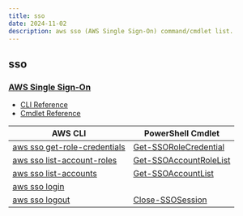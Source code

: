 ```yaml
---
title: sso
date: 2024-11-02
description: aws sso (AWS Single Sign-On) command/cmdlet list.
---
```


## sso

### [AWS Single Sign-On](https://aws.amazon.com/single-sign-on/)

* [CLI Reference](https://awscli.amazonaws.com/v2/documentation/api/latest/reference/sso/index.html)
* [Cmdlet Reference](https://docs.aws.amazon.com/powershell/latest/reference/items/SSO_cmdlets.html)

|AWS CLI|PowerShell Cmdlet|
|----|----|
|[aws sso get-role-credentials](https://awscli.amazonaws.com/v2/documentation/api/latest/reference/sso/get-role-credentials.html)|[Get-SSORoleCredential](https://docs.aws.amazon.com/powershell/latest/reference/items/Get-SSORoleCredential.html)|
|[aws sso list-account-roles](https://awscli.amazonaws.com/v2/documentation/api/latest/reference/sso/list-account-roles.html)|[Get-SSOAccountRoleList](https://docs.aws.amazon.com/powershell/latest/reference/items/Get-SSOAccountRoleList.html)|
|[aws sso list-accounts](https://awscli.amazonaws.com/v2/documentation/api/latest/reference/sso/list-accounts.html)|[Get-SSOAccountList](https://docs.aws.amazon.com/powershell/latest/reference/items/Get-SSOAccountList.html)|
|[aws sso login](https://awscli.amazonaws.com/v2/documentation/api/latest/reference/sso/login.html)||
|[aws sso logout](https://awscli.amazonaws.com/v2/documentation/api/latest/reference/sso/logout.html)|[Close-SSOSession](https://docs.aws.amazon.com/powershell/latest/reference/items/Close-SSOSession.html)|

